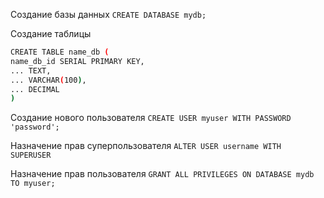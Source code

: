 Создание базы данных
`CREATE DATABASE mydb;`

Создание таблицы
```sh
CREATE TABLE name_db (
name_db_id SERIAL PRIMARY KEY,
... TEXT,
... VARCHAR(100),
... DECIMAL
)
```
Создание нового пользователя
`CREATE USER myuser WITH PASSWORD 'password';`

Назначение прав суперпользователя
`ALTER USER username WITH SUPERUSER`

Назначение прав пользователя
`GRANT ALL PRIVILEGES ON DATABASE mydb TO myuser;`
